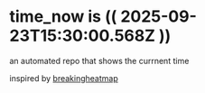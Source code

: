 # time_now is (( 2025-09-23T15:30:00.568Z ))

an automated repo that shows the currnent time

inspired by [breakingheatmap](https://github.com/breakingheatmap/breakingheatmap)